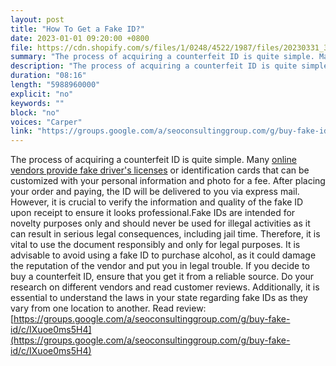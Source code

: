 ```yaml
---
layout: post
title: "How To Get a Fake ID?"
date: 2023-01-01 09:20:00 +0800
file: https://cdn.shopify.com/s/files/1/0248/4522/1987/files/20230331_3.mp3?v=1680219678
summary: "The process of acquiring a counterfeit ID is quite simple. Many online vendors provide fake driver's licenses or identification cards that can be customized with your personal information and photo for a fee. After placing your order and paying, the ID will be delivered to you via express mail. However, it is crucial to verify the information and quality of the fake ID upon receipt to ensure it looks professional.Fake IDs are intended for novelty purposes only and should never be used for illegal activities as it can result in serious legal consequences, including jail time. Therefore, it is vital to use the document responsibly and only for legal purposes. It is advisable to avoid using a fake ID to purchase alcohol, as it could damage the reputation of the vendor and put you in legal trouble. If you decide to buy a counterfeit ID, ensure that you get it from a reliable source. Do your research on different vendors and read customer reviews. Additionally, it is essential to understand the laws in your state regarding fake IDs as they vary from one location to another."
description: "The process of acquiring a counterfeit ID is quite simple. Many <a href='https://groups.google.com/a/seoconsultinggroup.com/g/buy-fake-id/c/IXuoe0ms5H4'>online vendors provide fake driver's licenses</a> or identification cards that can be customized with your personal information and photo for a fee. After placing your order and paying, the ID will be delivered to you via express mail. However, it is crucial to verify the information and quality of the fake ID upon receipt to ensure it looks professional.Fake IDs are intended for novelty purposes only and should never be used for illegal activities as it can result in serious legal consequences, including jail time. Therefore, it is vital to use the document responsibly and only for legal purposes. It is advisable to avoid using a fake ID to purchase alcohol, as it could damage the reputation of the vendor and put you in legal trouble. If you decide to buy a counterfeit ID, ensure that you get it from a reliable source. Do your research on different vendors and read customer reviews. Additionally, it is essential to understand the laws in your state regarding fake IDs as they vary from one location to another. Read review:<a href='https://groups.google.com/a/seoconsultinggroup.com/g/buy-fake-id/c/IXuoe0ms5H4'>https://groups.google.com/a/seoconsultinggroup.com/g/buy-fake-id/c/IXuoe0ms5H4</a> "
duration: "08:16"
length: "5988960000"
explicit: "no"
keywords: ""
block: "no"
voices: "Carper"
link: "https://groups.google.com/a/seoconsultinggroup.com/g/buy-fake-id/c/IXuoe0ms5H4"
---
```


The process of acquiring a counterfeit ID is quite simple. Many [online vendors provide fake driver's licenses](https://groups.google.com/a/seoconsultinggroup.com/g/buy-fake-id/c/IXuoe0ms5H4) or identification cards that can be customized with your personal information and photo for a fee. After placing your order and paying, the ID will be delivered to you via express mail. However, it is crucial to verify the information and quality of the fake ID upon receipt to ensure it looks professional.Fake IDs are intended for novelty purposes only and should never be used for illegal activities as it can result in serious legal consequences, including jail time. Therefore, it is vital to use the document responsibly and only for legal purposes. It is advisable to avoid using a fake ID to purchase alcohol, as it could damage the reputation of the vendor and put you in legal trouble. If you decide to buy a counterfeit ID, ensure that you get it from a reliable source. Do your research on different vendors and read customer reviews. Additionally, it is essential to understand the laws in your state regarding fake IDs as they vary from one location to another. Read review:[https://groups.google.com/a/seoconsultinggroup.com/g/buy-fake-id/c/IXuoe0ms5H4](https://groups.google.com/a/seoconsultinggroup.com/g/buy-fake-id/c/IXuoe0ms5H4)
